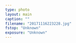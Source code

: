 ```yaml
---
type: photo
layout: main
caption: ""
filename: "20171116223228.jpg"
fstop: "Unknown"
exposure: "Unknown"
---
```

